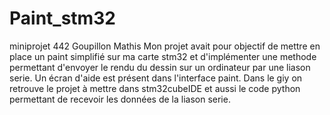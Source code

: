 # Paint_stm32
miniprojet 442 Goupillon Mathis
Mon projet avait pour objectif de mettre en place un paint simplifié sur ma carte stm32 et d'implémenter une methode permettant d'envoyer le rendu du dessin sur un ordinateur par une liason serie. Un écran d'aide est présent dans l'interface paint.
Dans le giy on retrouve le projet à mettre dans stm32cubeIDE et aussi le code python permettant de recevoir les données de la liason serie.
